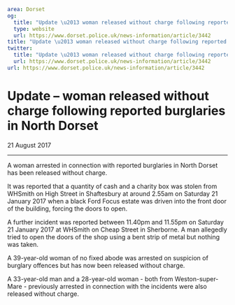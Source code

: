 ```yaml
area: Dorset
og:
  title: "Update \u2013 woman released without charge following reported burglaries in North Dorset"
  type: website
  url: https://www.dorset.police.uk/news-information/article/3442
title: "Update \u2013 woman released without charge following reported burglaries in North Dorset |"
twitter:
  title: "Update \u2013 woman released without charge following reported burglaries in North Dorset"
  url: https://www.dorset.police.uk/news-information/article/3442
url: https://www.dorset.police.uk/news-information/article/3442
```

# Update – woman released without charge following reported burglaries in North Dorset

21 August 2017

* * *

A woman arrested in connection with reported burglaries in North Dorset has been released without charge.

It was reported that a quantity of cash and a charity box was stolen from WHSmith on High Street in Shaftesbury at around 2.55am on Saturday 21 January 2017 when a black Ford Focus estate was driven into the front door of the building, forcing the doors to open.

A further incident was reported between 11.40pm and 11.55pm on Saturday 21 January 2017 at WHSmith on Cheap Street in Sherborne. A man allegedly tried to open the doors of the shop using a bent strip of metal but nothing was taken.

A 39-year-old woman of no fixed abode was arrested on suspicion of burglary offences but has now been released without charge.

A 33-year-old man and a 28-year-old woman - both from Weston-super-Mare - previously arrested in connection with the incidents were also released without charge.
